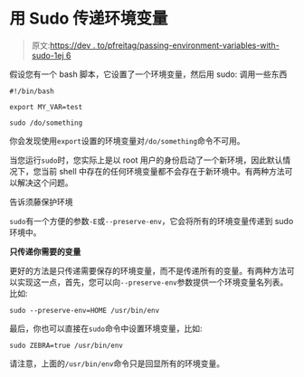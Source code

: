 # 用 Sudo 传递环境变量

> 原文:[https://dev . to/pfreitag/passing-environment-variables-with-sudo-1ej 6](https://dev.to/pfreitag/passing-environment-variables-with-sudo-1ej6)

假设您有一个 bash 脚本，它设置了一个环境变量，然后用 sudo:
调用一些东西

```
#!/bin/bash 

export MY_VAR=test 

sudo /do/something 
```

你会发现使用`export`设置的环境变量对`/do/something`命令不可用。

当您运行`sudo`时，您实际上是以 root 用户的身份启动了一个新环境，因此默认情况下，您当前 shell 中存在的任何环境变量都不会存在于新环境中。有两种方法可以解决这个问题。

告诉须藤保护环境

`sudo`有一个方便的参数`-E`或`--preserve-env`，它会将所有的环境变量传递到 sudo 环境中。

**只传递你需要的变量**

更好的方法是只传递需要保存的环境变量，而不是传递所有的变量。有两种方法可以实现这一点，首先，您可以向`--preserve-env`参数提供一个环境变量名列表。比如:

```
sudo --preserve-env=HOME /usr/bin/env 
```

最后，你也可以直接在`sudo`命令中设置环境变量，比如:

```
sudo ZEBRA=true /usr/bin/env 
```

请注意，上面的`/usr/bin/env`命令只是回显所有的环境变量。